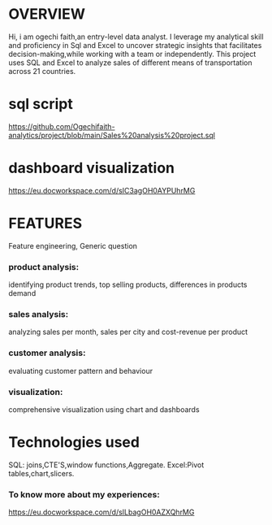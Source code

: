 # OVERVIEW
Hi, i am ogechi faith,an entry-level data analyst.
I leverage  my analytical skill and proficiency in Sql and Excel to uncover strategic insights that facilitates decision-making,while working with a team or independently.
This project uses SQL and Excel to analyze sales of different means of transportation across 21 countries.

# sql script
https://github.com/Ogechifaith-analytics/project/blob/main/Sales%20analysis%20project.sql
 # dashboard visualization
 https://eu.docworkspace.com/d/sIC3agOH0AYPUhrMG

# FEATURES
Feature engineering,
Generic question 
  ### product analysis:
  identifying product trends, top selling products, differences in products demand
  ### sales analysis: 
analyzing sales per month, sales per city and cost-revenue per product
  ### customer analysis: 
evaluating customer pattern and behaviour
  ### visualization: 
comprehensive visualization using chart and dashboards

 # Technologies used
  SQL: joins,CTE'S,window functions,Aggregate.
  Excel:Pivot tables,chart,slicers.

### To  know more about my experiences: 
https://eu.docworkspace.com/d/sILbagOH0AZXQhrMG

